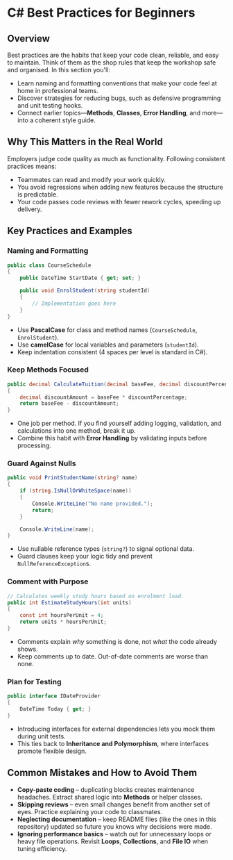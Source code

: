 # C# Best Practices for Beginners

## Overview
Best practices are the habits that keep your code clean, reliable, and easy to maintain. Think of them as the shop rules that keep the workshop safe and organised. In this section you'll:

- Learn naming and formatting conventions that make your code feel at home in professional teams.
- Discover strategies for reducing bugs, such as defensive programming and unit testing hooks.
- Connect earlier topics—**Methods**, **Classes**, **Error Handling**, and more—into a coherent style guide.

## Why This Matters in the Real World
Employers judge code quality as much as functionality. Following consistent practices means:

- Teammates can read and modify your work quickly.
- You avoid regressions when adding new features because the structure is predictable.
- Your code passes code reviews with fewer rework cycles, speeding up delivery.

## Key Practices and Examples
### Naming and Formatting

```csharp
public class CourseSchedule
{
    public DateTime StartDate { get; set; }

    public void EnrolStudent(string studentId)
    {
        // Implementation goes here
    }
}
```

- Use **PascalCase** for class and method names (`CourseSchedule`, `EnrolStudent`).
- Use **camelCase** for local variables and parameters (`studentId`).
- Keep indentation consistent (4 spaces per level is standard in C#).

### Keep Methods Focused

```csharp
public decimal CalculateTuition(decimal baseFee, decimal discountPercentage)
{
    decimal discountAmount = baseFee * discountPercentage;
    return baseFee - discountAmount;
}
```

- One job per method. If you find yourself adding logging, validation, and calculations into one method, break it up.
- Combine this habit with **Error Handling** by validating inputs before processing.

### Guard Against Nulls

```csharp
public void PrintStudentName(string? name)
{
    if (string.IsNullOrWhiteSpace(name))
    {
        Console.WriteLine("No name provided.");
        return;
    }

    Console.WriteLine(name);
}
```

- Use nullable reference types (`string?`) to signal optional data.
- Guard clauses keep your logic tidy and prevent `NullReferenceException`s.

### Comment with Purpose

```csharp
// Calculates weekly study hours based on enrolment load.
public int EstimateStudyHours(int units)
{
    const int hoursPerUnit = 4;
    return units * hoursPerUnit;
}
```

- Comments explain *why* something is done, not *what* the code already shows.
- Keep comments up to date. Out-of-date comments are worse than none.

### Plan for Testing

```csharp
public interface IDateProvider
{
    DateTime Today { get; }
}
```

- Introducing interfaces for external dependencies lets you mock them during unit tests.
- This ties back to **Inheritance and Polymorphism**, where interfaces promote flexible design.

## Common Mistakes and How to Avoid Them
- **Copy-paste coding** – duplicating blocks creates maintenance headaches. Extract shared logic into **Methods** or helper classes.
- **Skipping reviews** – even small changes benefit from another set of eyes. Practice explaining your code to classmates.
- **Neglecting documentation** – keep README files (like the ones in this repository) updated so future you knows why decisions were made.
- **Ignoring performance basics** – watch out for unnecessary loops or heavy file operations. Revisit **Loops**, **Collections**, and **File IO** when tuning efficiency.
